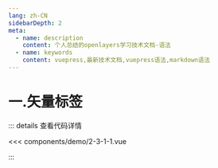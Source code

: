 ```yaml
---
lang: zh-CN
sidebarDepth: 2
meta:
  - name: description
    content: 个人总结的openlayers学习技术文档-语法
  - name: keywords
    content: vuepress,最新技术文档,vuepress语法,markdown语法
---
```


# 一.矢量标签

  <Container url="/resume/?type=openlayers&name=2-3-1-1.vue" />

::: details 查看代码详情

<<< components/demo/2-3-1-1.vue

:::